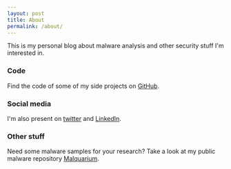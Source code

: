 ```yaml
---
layout: post
title: About
permalink: /about/
---
```




This is my personal blog about malware analysis and other security stuff I'm interested in. 

### Code

Find the code of some of my side projects on [GitHub][github]. 

### Social media
I'm also present on [twitter][Twitter] and [LinkedIn][linkedin].

### Other stuff
Need some malware samples for your research? Take a look at my public malware repository [Malquarium][malquarium].

[twitter]: https://twitter.com/beniurech
[github]: https://github.com/drbeni
[linkedin]: https://www.linkedin.com/in/drbeni/
[malquarium]: https://malquarium.org